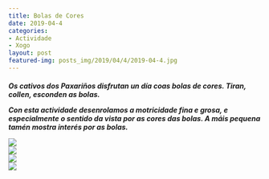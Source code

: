 ```yaml
---
title: Bolas de Cores
date: 2019-04-4
categories:
- Actividade
- Xogo
layout: post
featured-img: posts_img/2019/04/4/2019-04-4.jpg
---
```

 <h5 class="center header text_h2">
	
Os cativos dos Paxariños disfrutan un día coas bolas de cores. Tiran, collen, esconden as bolas. 
 <!--more-->
  Con esta actividade desenrolamos a motricidade fina e grosa, e especialmente o sentido da vista por as cores das bolas.
 A máis pequena tamén mostra interés por as bolas.
<div class="row">
     <div class="col s12 m6">
         <img class="responsive-img" src="{{ site.baseurl }}/posts_img/2019/04/4/2019-04-4.jpg">
     </div>
	  <div class="col s12 m6">
         <img class="responsive-img" src="{{ site.baseurl }}/posts_img/2019/04/4/2019-04-44.jpg">
     </div>
	  <div class="col s12 m6">
         <img class="responsive-img" src="{{ site.baseurl }}/posts_img/2019/04/4/2019-04-444.jpg">
     </div>
	  <div class="col s12 m6">
         <img class="responsive-img" src="{{ site.baseurl }}/posts_img/2019/04/4/2019-04-4444.jpg">
     </div>
 </div>
